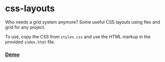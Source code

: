 # css-layouts

Who needs a grid system anymore? Some useful CSS layouts using flex and grid for any project.

To use, copy the CSS from `styles.css` and use the HTML markup in the provided `index.html` file.

### [Demo](https://so-css-layouts.surge.sh)
